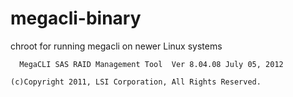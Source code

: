 # megacli-binary
chroot for running megacli on newer Linux systems


      MegaCLI SAS RAID Management Tool  Ver 8.04.08 July 05, 2012

    (c)Copyright 2011, LSI Corporation, All Rights Reserved.


